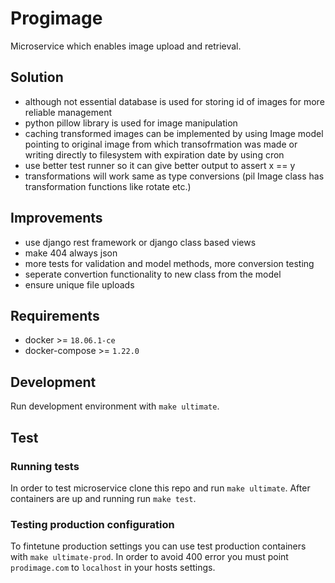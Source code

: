 # Progimage

Microservice which enables image upload and retrieval.

## Solution

* although not essential database is used for storing id of images for more reliable management
* python pillow library is used for image manipulation
* caching transformed images can be implemented by using Image model pointing to original image from which transofrmation was made or writing directly to filesystem with expiration date by using cron
* use better test runner so it can give better output to assert x == y
* transformations will work same as type conversions (pil Image class has transformation functions like rotate etc.)

## Improvements

* use django rest framework or django class based views
* make 404 always json
* more tests for validation and model methods, more conversion testing
* seperate convertion functionality to new class from the model
* ensure unique file uploads

## Requirements

* docker >= `18.06.1-ce`
* docker-compose >= `1.22.0`

## Development

Run development environment with `make ultimate`.

## Test

### Running tests

In order to test microservice clone this repo and run `make ultimate`. After containers are up and running run `make test`.

### Testing production configuration

To fintetune production settings you can use test production containers with `make ultimate-prod`. In order to avoid 400 error you must point `prodimage.com` to `localhost` in your hosts settings.
